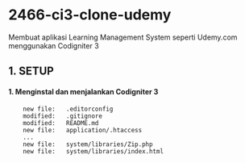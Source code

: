 # 2466-ci3-clone-udemy
Membuat aplikasi Learning Management System seperti Udemy.com menggunakan Codigniter 3


## 1. SETUP


#### 1. Menginstal dan menjalankan Codigniter 3

        new file:   .editorconfig
        modified:   .gitignore
        modified:   README.md
        new file:   application/.htaccess
        ...
        new file:   system/libraries/Zip.php
        new file:   system/libraries/index.html
